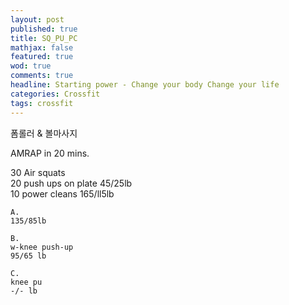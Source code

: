 ```yaml
---
layout: post
published: true
title: SQ_PU_PC
mathjax: false
featured: true
wod: true
comments: true
headline: Starting power - Change your body Change your life
categories: Crossfit
tags: crossfit
---
```


폼롤러 & 볼마사지  

AMRAP in 20 mins.  

30 Air squats  
20 push ups on plate 45/25lb  
10 power cleans 165/ll5lb  

    A.
    135/85lb
    
    B.
    w-knee push-up
    95/65 lb
    
    C.
    knee pu
    -/- lb  
    
    